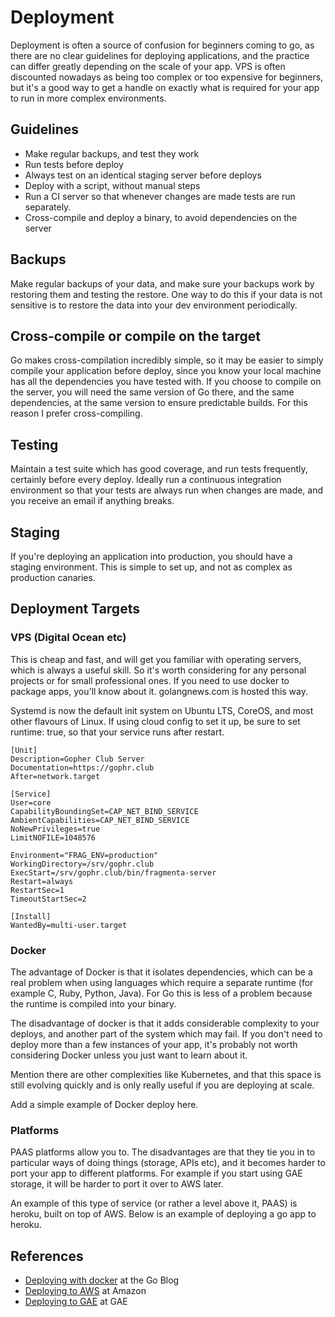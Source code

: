 # Deployment 

Deployment is often a source of confusion for beginners coming to go, as there are no clear guidelines for deploying applications, and the practice can differ greatly depending on the scale of your app. VPS is often discounted nowadays as being too complex or too expensive for beginners, but it's a good way to get a handle on exactly what is required for your app to run in more complex environments.  

## Guidelines

* Make regular backups, and test they work
* Run tests before deploy
* Always test on an identical staging server before deploys
* Deploy with a script, without manual steps
* Run a CI server so that whenever changes are made tests are run separately. 
* Cross-compile and deploy a binary, to avoid dependencies on the server 

## Backups 

Make regular backups of your data, and make sure your backups work by restoring them and testing the restore. One way to do this if your data is not sensitive is to restore the data into your dev environment periodically. 

## Cross-compile or compile on the target

Go makes cross-compilation incredibly simple, so it may be easier to simply compile your application before deploy, since you know your local machine has all the dependencies you have tested with. If you choose to compile on the server, you will need the same version of Go there, and the same dependencies, at the same version to ensure predictable builds. For this reason I prefer cross-compiling.  

## Testing 

Maintain a test suite which has good coverage, and run tests frequently, certainly before every deploy. Ideally run a continuous integration environment so that your tests are always run when changes are made, and you receive an email if anything breaks. 

## Staging 
If you're deploying an application into production, you should have a staging environment. This is simple to set up, and not as complex as production canaries. 


## Deployment Targets 

### VPS (Digital Ocean etc)

This is cheap and fast, and will get you familiar with operating servers, which is always a useful skill. So it's worth considering for any personal projects or for small professional ones. If you need to use docker to package apps, you'll know about it. golangnews.com is hosted this way. 

Systemd is now the default init system on Ubuntu LTS, CoreOS, and most other flavours of Linux. If using cloud config to set it up, be sure to set runtime: true, so that your service runs after restart. 


```service 
[Unit]
Description=Gopher Club Server
Documentation=https://gophr.club
After=network.target

[Service]
User=core
CapabilityBoundingSet=CAP_NET_BIND_SERVICE
AmbientCapabilities=CAP_NET_BIND_SERVICE
NoNewPrivileges=true
LimitNOFILE=1048576

Environment="FRAG_ENV=production"
WorkingDirectory=/srv/gophr.club
ExecStart=/srv/gophr.club/bin/fragmenta-server
Restart=always
RestartSec=1
TimeoutStartSec=2

[Install]
WantedBy=multi-user.target

```


### Docker 

The advantage of Docker is that it isolates dependencies, which can be a real problem when using languages which require a separate runtime (for example C, Ruby, Python, Java). For Go this is less of a problem because the runtime is compiled into your binary. 

The disadvantage of docker is that it adds considerable complexity to your deploys, and another part of the system which may fail. If you don't need to deploy more than a few instances of your app, it's probably not worth considering Docker unless you just want to learn about it. 

Mention there are other complexities like Kubernetes, and that this space is still evolving quickly and is only really useful if you are deploying at scale. 

Add a simple example of Docker deploy here.


### Platforms 

PAAS platforms allow you to. The disadvantages are that they tie you in to particular ways of doing things (storage, APIs etc), and it becomes harder to port your app to different platforms. For example if you start using GAE storage, it will be harder to port it over to AWS later. 

An example of this type of service (or rather a level above it, PAAS) is heroku, built on top of AWS. Below is an example of deploying a go app to heroku. 


## References 

* [Deploying with docker](https://blog.golang.org/docker) at the Go Blog
* [Deploying to AWS](https://aws.amazon.com/sdk-for-go/) at Amazon
* [Deploying to GAE](https://cloud.google.com/appengine/training/go-plus-appengine/hello-appengine) at GAE

